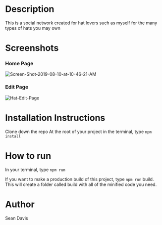 # Description

This is a social network created for hat lovers such as myself for the many types of hats you may own

# Screenshots
### Home Page
<img src="https://i.ibb.co/zWMjRBw/Screen-Shot-2019-08-10-at-10-46-21-AM.png" alt="Screen-Shot-2019-08-10-at-10-46-21-AM" border="0">

### Edit Page
<img src="https://i.ibb.co/7V0BC43/Hat-Edit-Page.png" alt="Hat-Edit-Page" border="0">

# Installation Instructions

Clone down the repo
At the root of your project in the terminal, type `npm install`

# How to run

In your terminal, type `npm run`

If you want to make a production build of this project, type `npm run` build. This will create a folder called build with all of the minified code you need.

# Author

Sean Davis
